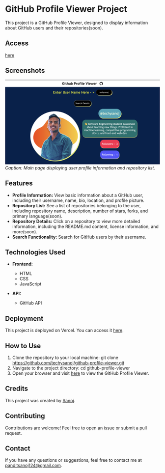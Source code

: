 # GitHub Profile Viewer Project

This project is a GitHub Profile Viewer, designed to display information about GitHub users and their repositories(soon).
## Access 
[here](https://github-profile-viewer-chi.vercel.app/)

## Screenshots

![Screenshot1](/home-page.png)
*Caption: Main page displaying user profile information and repository list.*

## Features

- **Profile Information:** View basic information about a GitHub user, including their username, name, bio, location, and profile picture.
- **Repository List:** See a list of repositories belonging to the user, including repository name, description, number of stars, forks, and primary language(soon).
- **Repository Details:** Click on a repository to view more detailed information, including the README.md content, license information, and more(soon).
- **Search Functionality:** Search for GitHub users by their username.

## Technologies Used

- **Frontend:**
  - HTML
  - CSS
  - JavaScript

- **API:**
  - GitHub API

## Deployment

This project is deployed on Vercel. You can access it [here](https://github-profile-viewer-chi.vercel.app/).

## How to Use

1. Clone the repository to your local machine: git clone https://github.com/techysanoj/github-profile-viewer.git
2. Navigate to the project directory: cd github-profile-viewer
3. Open your browser and visit [here]((https://github-profile-viewer-chi.vercel.app/)) to view the GitHub Profile Viewer.


## Credits

This project was created by [Sanoj](https://github.com/techysanoj).


## Contributing

Contributions are welcome! Feel free to open an issue or submit a pull request.

## Contact

If you have any questions or suggestions, feel free to contact me at [panditsanoj124@gmail.com](mailto:your-panditsanoj124@gmail.com).




